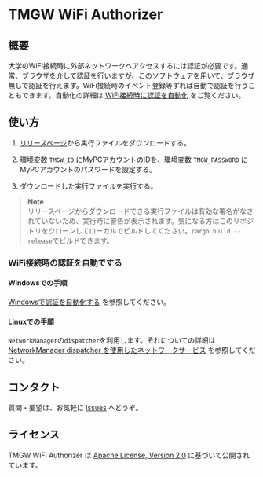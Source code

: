 # TMGW WiFi Authorizer

## 概要

大学のWiFi接続時に外部ネットワークへアクセスするには認証が必要です。通常、ブラウザを介して認証を行いますが、このソフトウェアを用いて、ブラウザ無しで認証を行えます。WiFi接続時のイベント登録等すれば自動で認証を行うこともできます。自動化の詳細は [WiFi接続時に認証を自動化](#wifi接続時の認証を自動でする) をご覧ください。


## 使い方

1. [リリースページ](https://github.com/0xNOY/tmgw-wifi-authorizer/releases)から実行ファイルをダウンロードする。

1. 環境変数 `TMGW_ID` にMyPCアカウントのIDを、環境変数 `TMGW_PASSWORD` にMyPCアカウントのパスワードを設定する。

1. ダウンロードした実行ファイルを実行する。

> **Note**  
> リリースページからダウンロードできる実行ファイルは有効な署名がなされていないため、実行時に警告が表示されます。気になる方はこのリポジトリをクローンしてローカルでビルドしてください。`cargo build --release`でビルドできます。


### WiFi接続時の認証を自動でする

#### Windowsでの手順

[Windowsで認証を自動化する](docs/automation-win.md) を参照してください。

#### Linuxでの手順

`NetworkManager`の`dispatcher`を利用します。それについての詳細は [NetworkManager dispatcher を使用したネットワークサービス](https://wiki.archlinux.jp/index.php/NetworkManager#NetworkManager_dispatcher_.E3.82.92.E4.BD.BF.E7.94.A8.E3.81.97.E3.81.9F.E3.83.8D.E3.83.83.E3.83.88.E3.83.AF.E3.83.BC.E3.82.AF.E3.82.B5.E3.83.BC.E3.83.93.E3.82.B9) を参照してください。


## コンタクト

質問・要望は、お気軽に [Issues](https://github.com/0xNOY/tmgw-wifi-authorizer/issues) へどうぞ。


## ライセンス

TMGW WiFi Authorizer は [Apache License, Version 2.0](https://github.com/0xNOY/tmgw-wifi-authorizer/blob/main/LICENSE) に基づいて公開されています。

